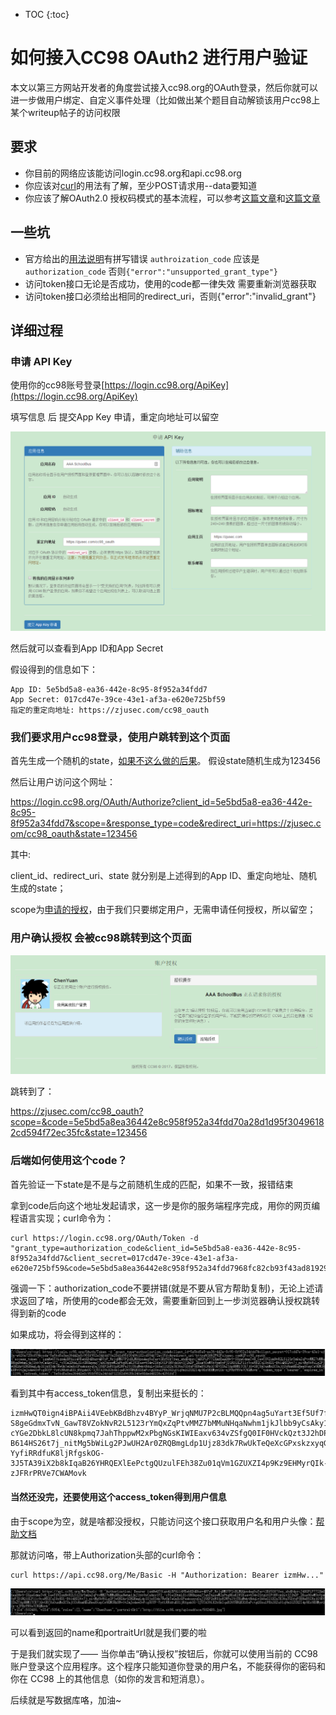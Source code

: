 
* TOC
{:toc}

# 如何接入CC98 OAuth2 进行用户验证

本文以第三方网站开发者的角度尝试接入cc98.org的OAuth登录，然后你就可以进一步做用户绑定、自定义事件处理（比如做出某个题目自动解锁该用户cc98上某个writeup帖子的访问权限

## 要求

* 你目前的网络应该能访问login.cc98.org和api.cc98.org
* 你应该对[curl](cURL.md)的用法有了解，至少POST请求用--data要知道
* 你应该了解OAuth2.0 授权码模式的基本流程，可以参考[这篇文章](http://www.ruanyifeng.com/blog/2014/05/oauth_2_0.html)和[这篇文章](http://www.cftea.com/c/2016/11/6703.asp)

## 一些坑

* 官方给出的[用法说明](https://login.cc98.org/OAuth/Help)有拼写错误 `authroization_code` 应该是`authorization_code` 否则`{"error":"unsupported_grant_type"}`
* 访问token接口无论是否成功，使用的code都一律失效 需要重新浏览器获取
* 访问token接口必须给出相同的redirect_uri，否则{"error":"invalid_grant"}

## 详细过程

### 申请 API Key

使用你的cc98账号登录[https://login.cc98.org/ApiKey](https://login.cc98.org/ApiKey)

填写信息 后 提交App Key 申请，重定向地址可以留空

![](assets/img/cc981.png)

然后就可以查看到App ID和App Secret

假设得到的信息如下：

```
App ID: 5e5bd5a8-ea36-442e-8c95-8f952a34fdd7
App Secret: 017cd47e-39ce-43e1-af3a-e620e725bf59
指定的重定向地址: https://zjusec.com/cc98_oauth
```

### 我们要求用户cc98登录，使用户跳转到这个页面

首先生成一个随机的state，[如果不这么做的后果](http://blog.sina.com.cn/s/blog_56b798f801018jyb.html)。 假设state随机生成为123456

然后让用户访问这个网址：

https://login.cc98.org/OAuth/Authorize?client_id=5e5bd5a8-ea36-442e-8c95-8f952a34fdd7&scope=&response_type=code&redirect_uri=https://zjusec.com/cc98_oauth&state=123456

其中:

client_id、redirect_uri、state 就分别是上述得到的App ID、重定向地址、随机生成的state；

scope为[申请的授权](https://login.cc98.org/OAuth/Scopes)，由于我们只要绑定用户，无需申请任何授权，所以留空；

### 用户确认授权 会被cc98跳转到这个页面

![](assets/img/cc982.png)

跳转到了：

https://zjusec.com/cc98_oauth?scope=&code=5e5bd5a8ea36442e8c958f952a34fdd70a28d1d95f30496182cd594f72ec35fc&state=123456

### 后端如何使用这个code？

首先验证一下state是不是与之前随机生成的匹配，如果不一致，报错结束

拿到code后向这个地址发起请求，这一步是你的服务端程序完成，用你的网页编程语言实现；curl命令为：

```
curl https://login.cc98.org/OAuth/Token -d "grant_type=authorization_code&client_id=5e5bd5a8-ea36-442e-8c95-8f952a34fdd7&client_secret=017cd47e-39ce-43e1-af3a-e620e725bf59&code=5e5bd5a8ea36442e8c958f952a34fdd7968fc82cb93f43ad81929c9184f002c0&redirect_uri=https%3A%2F%2Fzjusec.com%2Fcc98_oauth"
```

强调一下：authorization_code不要拼错(就是不要从官方帮助复制)，无论上述请求返回了啥，所使用的code都会无效，需要重新回到上一步浏览器确认授权跳转得到新的code

如果成功，将会得到这样的：

![](assets/img/cc983.png)

看到其中有access_token信息，复制出来挺长的：

```
izmHwQT0ign4iBPAii4VEebKBdBhzv4BYyP_WrjqNMU7P2cBLMQQpn4ag5uYart3Ef5Uf7fez_zhdBdprcJ48GFiP77IXmfEesDHv9-S8geGdmxTvN_GawT8VZokNvR2L5123rYmQxZqPtvMMZ7bMMuNHqaNwhm1jkJlbb9yCsAky1Y2_-cYGe2DbkL8lcUN8kpmq7JahThppwM2xPbgNGsKIWIEaxv634vZSfgQ0IF0HVckQzt3J2hDP_2Kus9GwM5bVpm5yPJD1RQ18LFllc9caWB2CqI8yXUl-B614HS26t7j_nitMg5bWiLg2PJwUH2Ar0ZRQBmgLdp1Ujz83dk7RwUkTeQeXcGPxskzxyqGaJ15KF2nW81pR2WPaI9jTKuMwktNdqLv3A6aG21X2aTK36aTGDfzF0ENeE5IRz1G9EVSShZTApNNMlTCK7jQvGEC8zOunMnSCUajOIbRnmHKuHeeXtspCs9KMOHkXWv0tZmJn4ewSvFcg8OYF-YyfiRRdfuK8ljRfgskOG-3J5TA39iX2b8kIqaB26YHRQEXlEePctgQUzulFEh38Zu01qVm1GZUXZI4p9Kz9EHMyrQIk-zJFRrPRVe7CWAMovk
```

#### 当然还没完，还要使用这个access_token得到用户信息

由于scope为空，就是啥都没授权，只能访问这个接口获取用户名和用户头像：[帮助文档](http://api.cc98.org/Help/Api/GET-Me-Basic)

那就访问咯，带上Authorization头部的curl命令：

```
curl https://api.cc98.org/Me/Basic -H "Authorization: Bearer izmHw..."
```

![](assets/img/cc984.png)

可以看到返回的name和portraitUrl就是我们要的啦

于是我们就实现了—— 当你单击“确认授权”按钮后，你就可以使用当前的 CC98 账户登录这个应用程序。这个程序只能知道你登录的用户名，不能获得你的密码和你在 CC98 上的其他信息（如你的发言和短消息）。

后续就是写数据库咯，加油~